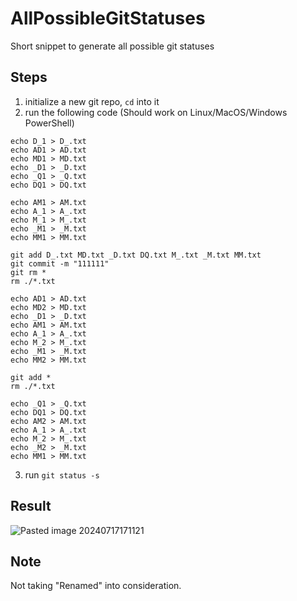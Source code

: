 # AllPossibleGitStatuses
Short snippet to generate all possible git statuses

## Steps

1. initialize a new git repo, `cd` into it
2. run the following code
(Should work on Linux/MacOS/Windows PowerShell)

```
echo D_1 > D_.txt
echo AD1 > AD.txt
echo MD1 > MD.txt
echo _D1 > _D.txt
echo _Q1 > _Q.txt
echo DQ1 > DQ.txt

echo AM1 > AM.txt
echo A_1 > A_.txt
echo M_1 > M_.txt
echo _M1 > _M.txt
echo MM1 > MM.txt

git add D_.txt MD.txt _D.txt DQ.txt M_.txt _M.txt MM.txt
git commit -m "111111"
git rm *
rm ./*.txt

echo AD1 > AD.txt
echo MD2 > MD.txt
echo _D1 > _D.txt
echo AM1 > AM.txt
echo A_1 > A_.txt
echo M_2 > M_.txt
echo _M1 > _M.txt
echo MM2 > MM.txt

git add *
rm ./*.txt

echo _Q1 > _Q.txt
echo DQ1 > DQ.txt
echo AM2 > AM.txt
echo A_1 > A_.txt
echo M_2 > M_.txt
echo _M2 > _M.txt
echo MM1 > MM.txt
```

3. run `git status -s`

## Result

![Pasted image 20240717171121](https://github.com/user-attachments/assets/62f6746e-3652-4b76-94d7-206f1c421fe9)

## Note

Not taking "Renamed" into consideration.
